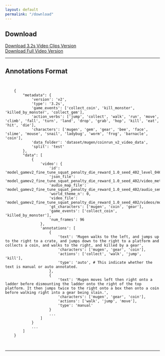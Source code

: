 ```yaml
---
layout: default
permalink: "/download"
---
```


<link rel="stylesheet" type="text/css" href="/static/css/home.css">

<h2 class="anchor" id="download">Download</h2>
<div class="download-container row">
  <div class="col-md-6 col-sm-6 col-xs-12 col-12">
    <a class="button-div" href="">
    Download 3.2s Video Clips Version
    </a>
  </div>

  <div class="col-md-6 col-sm-6 col-xs-12 col-12">
    <a class="button-div" href="">
    Download Full Video Version
    </a>
  </div>

</div>
<hr>

<!-- DATA FORMAT --------------------------------------------------------- -->
<div class="format-container row">
  <div class="col-md-12 col-sm-12 col-xs-12 col-12">
    <h2>Annotations Format</h2>
  </div>
  <div class="col-md-12 col-sm-12 col-xs-12 col-12">
  </div>
  <div class="col-md-12 col-sm-12 col-xs-12 col-12" style= "white-space: nowrap; overflow-x: scroll;">
    <pre><code>
    {
        "metadata": {
            'version': 'v2',
            'type': '3.2s',
            'game_events': ['collect_coin', 'kill_monster', 'killed_by_monster', 'collect_gem'],
            'action_verbs': ['jump', 'collect', 'walk', 'run', 'move', 'climb', 'fall', 'turn', 'land', 'drop', 'grab', 'hop', 'kill', 'eat', 'hit', 'die'],
            'characters': ['mugen', 'gem', 'gear', 'bee', 'face', 'slime', 'mouse', 'snail', 'ladybug', 'worm', 'frog', 'barnacle', 'coin'],
            'data_folder': 'dataset/mugen/coinrun_v2_video_data',
            'split': 'test'
        },
        "data": [
            {
                'video': {
                    'id': 'model_gamev2_fine_tune_squat_penalty_die_reward_1.0_seed_402_level_0469_video_frames_0175_to_0270', 
                    'json_file': 'model_gamev2_fine_tune_squat_penalty_die_reward_1.0_seed_402/video_metadata/model_gamev2_fine_tune_squat_penalty_die_reward_1.0_seed_402_level_0469_video_frames_0175_to_0270.json', 
                    'audio_map_file': 'model_gamev2_fine_tune_squat_penalty_die_reward_1.0_seed_402/audio_semantic_map/audio_map.txt',
                    'world_theme_n': 0, 
                    'video_file': 'model_gamev2_fine_tune_squat_penalty_die_reward_1.0_seed_402/videos/model_gamev2_fine_tune_squat_penalty_die_reward_1.0_seed_402_level_0469_video_frames_0175_to_0270.mp4', 
                    'gt_characters': ['mugen', 'coin', 'gear'], 
                    'game_events': ['collect_coin', 'killed_by_monster'], 
                    'num_frames': 96
                }, 
                'annotations': [
                    {
                        'text': 'Mugen walks to the left, and jumps up to the right to a crate, and jumps down to the right to a platform and collects a coin, and walks to the right, and killed by a gear', 
                        'characters': ['mugen', 'gear', 'coin'], 
                        'actions': ['collect', 'walk', 'jump', 'kill'], 
                        'type': 'auto', # This indicate whether the text is manual or auto annotated.
                    },
                    {
                        'text': 'Mugen moves left then right onto a ladder before dismounting the ladder onto the right of the top platform. It then jumps twice to the right onto a box then onto a coin before walking right into a gear being slain.', 
                        'characters': ['mugen', 'gear', 'coin'], 
                        'actions': ['walk', 'jump', 'move'], 
                        'type': 'manual'
                    }
                    ...
                ]
            }
            ...
        ]
    }
    </code></pre>
  </div>
</div>

<hr>
